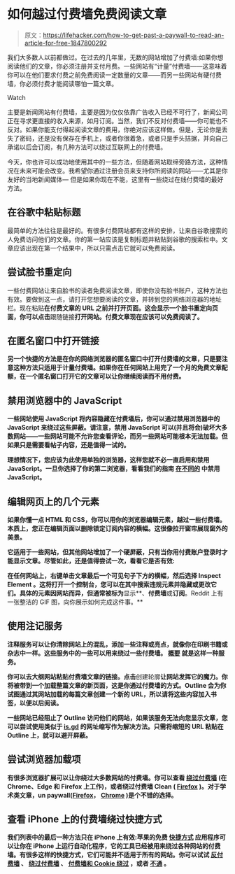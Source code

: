 # 如何越过付费墙免费阅读文章

> 原文：<https://lifehacker.com/how-to-get-past-a-paywall-to-read-an-article-for-free-1847800292>

我们大多数人以前都做过。在过去的几年里，无数的网站增加了付费墙:如果你想阅读他们的文章，你必须注册并支付月费。一些网站有“计量”付费墙——这意味着你可以在他们要求付费之前免费阅读一定数量的文章——而另一些网站有硬付费墙，你必须付费才能阅读哪怕一篇文章。

Watch

主要是新闻网站有付费墙，主要是因为仅仅依靠广告收入已经不可行了，新闻公司正在寻求更直接的收入来源，如月订阅。当然，我们不反对付费墙——你可能也不反对。如果你能支付得起阅读文章的费用，你绝对应该这样做。但是，无论你是丢失了密码，还是没有保存在手机上，或者你很着急，或者只是手头拮据，并向自己承诺以后会订阅，有几种方法可以绕过互联网上的付费墙。

今天，你也许可以成功地使用其中的一些方法，但随着网站取缔旁路方法，这种情况在未来可能会改变。我希望你通过注册会员来支持你所阅读的网站——尤其是你友好的当地新闻媒体— 但是如果你现在不能，这里有一些绕过在线付费墙的最好方法。

## 在谷歌中粘贴标题

最简单的方法往往是最好的。有很多付费网站都有这样的安排，让来自谷歌搜索的人免费访问他们的文章。你的第一站应该是复制标题并粘贴到谷歌的搜索栏中。文章应该出现在第一个结果中，所以只需点击它就可以免费阅读。

## 尝试脸书重定向

一些付费网站让来自脸书的读者免费阅读文章，即使你没有脸书账户，这种方法也有效。要做到这一点，请打开您想要阅读的文章，并转到您的网络浏览器的地址栏。现在粘贴[](https://facebook.com/l.php?u=)**在付费文章的 URL 之前并打开页面。这会显示一个脸书重定向页面，你可以点击**跟随链接**打开网站。付费文章现在应该可以免费阅读了。**

## **在匿名窗口中打开链接**

**另一个快捷的方法是在你的网络浏览器的匿名窗口中打开付费墙的文章，只是要注意这种方法只适用于计量付费墙。如果你在任何网站上用完了一个月的免费文章配额，在一个匿名窗口打开它的文章可以让你继续阅读而不用付费。**

## **禁用浏览器中的 JavaScript**

**一些网站使用 JavaScript 将内容隐藏在付费墙后，你可以通过禁用浏览器中的 JavaScript 来绕过这些屏蔽。请注意，禁用 JavaScript 可以(并且将会)破坏大多数网站——一些网站可能不允许您查看评论，而另一些网站可能根本无法加载。但如果只是需要看帖子内容，还是值得一试的。**

**理想情况下，您应该为此使用单独的浏览器，这样您就不必一直启用和禁用 JavaScript。一旦你选择了你的第二浏览器，看看我们的指南 [在不同的](https://lifehacker.com/block-javascript-in-your-browser-to-prevent-annoying-em-1843186321) 中禁用 JavaScript。**

## **编辑网页上的几个元素**

**如果你懂一点 HTML 和 CSS，你可以用你的浏览器编辑元素，越过一些付费墙。本质上，您正在编辑页面以删除锁定订阅内容的横幅。这很像拉开窗帘展现窗外的美景。**

**它适用于一些网站，但其他网站增加了一个硬屏蔽，只有当你用付费账户登录时才能显示文章。尽管如此，还是值得尝试一次，看看它是否有效:**

**在任何网站上，右键单击文章最后一个可见句子下方的横幅，然后选择 **Inspect Element** 。这将打开一个控制台，您可以在其中搜索违规元素并隐藏或更改它们。具体的元素因网站而异，但通常被标为**显示**、**付费墙**或**订阅**。Reddit 上有一张整洁的 GIF 图，向你展示如何完成这件事。**

## **使用注记服务**

**注释服务可以让你清除网站上的混乱，添加一些注释或亮点，就像你在印刷书籍或杂志中一样。这些服务中的一些可以用来绕过一些付费墙。 [概要](https://outline.com) 就是这样一种服务。**

**你可以去大纲网站粘贴付费墙文章的链接。点击**创建轮廓**让网站发挥它的魔力。你将被带到一个加载整篇文章的新页面，这是你通过付费墙的方式。Outline 会为你试图通过其网站加载的每篇文章创建一个新的 URL，所以请将这些内容加入书签，以便以后阅读。**

**一些网站已经阻止了 Outline 访问他们的网站，如果该服务无法向您显示文章，您可以尝试使用类似于 [is.gd](https://is.gd) 的网址缩写作为解决方法。只需将缩短的 URL 粘贴在 Outline 上，就可以避开屏蔽。**

## **尝试浏览器加载项**

**有很多浏览器扩展可以让你绕过大多数网站的付费墙。你可以查看 [绕过付费墙](https://github.com/iamadamdev/bypass-paywalls-chrome) (在 Chrome、Edge 和 Firefox 上工作)，或者绕过付费墙 Clean ( [Firefox](https://addons.mozilla.org/en-US/firefox/addon/bypass-paywalls-clean/) )。对于学术类文章，un paywall([Firefox](https://addons.mozilla.org/en-US/firefox/addon/unpaywall/)， [Chrome](https://chrome.google.com/webstore/detail/unpaywall/iplffkdpngmdjhlpjmppncnlhomiipha) )是个不错的选择。**

## **查看 iPhone 上的付费墙绕过快捷方式**

**我们列表中的最后一种方法只在 iPhone 上有效:苹果的免费 [快捷方式](https://apps.apple.com/app/shortcuts/id915249334) 应用程序可以让你在 iPhone 上运行自动化程序，它的工具已经被用来绕过各种网站的付费墙。有很多这样的快捷方式，它们可能并不适用于所有的网站。你可以试试 [反付费墙](https://routinehub.co/shortcut/7762/) 、 [绕过付费墙](https://routinehub.co/shortcut/1369/) 、 [付费墙和 Cookie 绕过](https://routinehub.co/shortcut/4988/) ，或者 [不通](https://www.icloud.com/shortcuts/71648f5ad34f4d8f972718e5f3621ffe) 。**